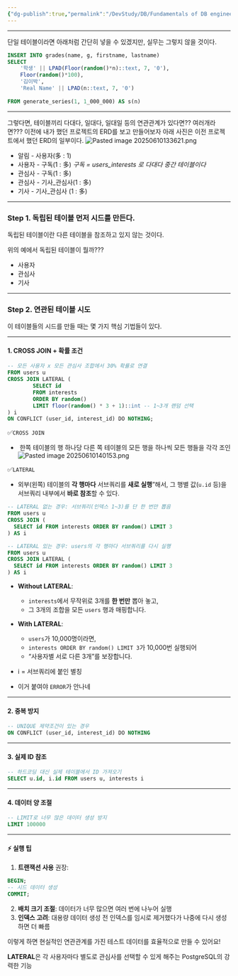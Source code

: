 ```yaml
---
{"dg-publish":true,"permalink":"/DevStudy/DB/Fundamentals of DB engineering/연관된 6개 테이블 - seed 만들어보기/","noteIcon":"","created":"2025-06-12T13:06:38.479+09:00","updated":"2025-07-13T21:41:54.202+09:00"}
---
```



---
단일 테이블이라면 아래처럼 간단히 넣을 수 있겠지만, 실무는 그렇지 않을 것이다.
```SQL
INSERT INTO grades(name, g, firstname, lastname)
SELECT 
    '학생' || LPAD(Floor(random()*n)::text, 7, '0'),
    Floor(random()*100),
    '김이박',
    'Real Name' || LPAD(n::text, 7, '0')
    
FROM generate_series(1, 1_000_000) AS s(n)
```

---
그렇다면, 테이블끼리 다대다, 일대다, 일대일 등의 연관관계가 있다면?? 여러개라면??? 
이전에 내가 했던 프로젝트의 ERD를 보고 만들어보자 
아래 사진은 이전 프로젝트에서 했던 ERD의 일부이다.
![Pasted image 20250610133621.png](/img/user/supporter/image/Pasted%20image%2020250610133621.png)
- 알림 - 사용자(多 : 1)
- 사용자 - 구독(1 : 多)  *구독 = users_interests 로 다대다 중간 테이블이다*
- 관심사 - 구독(1 : 多)
- 관심사 - 기사_관심사(1 : 多)
- 기사 - 기사_관심사 (1 : 多)


---
### Step 1. 독립된 테이블 먼저 시드를 만든다.

독립된 테이블이란 다른 테이블을 참조하고 있지 않는 것이다.

위의 예에서 독립된 테이블이 뭘까???
- 사용자
- 관심사
- 기사 


---
### Step 2. 연관된 테이블 시도 

이 테이블들의 시드를 만들 때는 몇 가지 핵심 기법들이 있다.

---
#### 1. CROSS JOIN + 확률 조건

```sql
-- 모든 사용자 x 모든 관심사 조합에서 30% 확률로 연결
FROM users u 
CROSS JOIN LATERAL (
		SELECT id 
		FROM interests 
		ORDER BY random() 
		LIMIT floor(random() * 3 + 1)::int -- 1~3개 랜덤 선택 
) i
ON CONFLICT (user_id, interest_id) DO NOTHING;
```

✅`CROSS JOIN`
-  한쪽 테이블의 행 하나당 다른 쪽 테이블의 모든 행을 하나씩 모든 행들을 각각 조인
	![Pasted image 20250610140153.png](/img/user/supporter/image/Pasted%20image%2020250610140153.png)

✅`LATERAL`
- 외부(왼쪽) 테이블의 **각 행마다** 서브쿼리를 **새로 실행**”해서, 그 행별 값(`u.id` 등)을 서브쿼리 내부에서 **바로 참조**할 수 있다.
```SQL
-- LATERAL 없는 경우: 서브쿼리(인덱스 1~3)를 단 한 번만 뽑음
FROM users u
CROSS JOIN (
  SELECT id FROM interests ORDER BY random() LIMIT 3
) AS i

-- LATERAL 있는 경우: users의 각 행마다 서브쿼리를 다시 실행
FROM users u
CROSS JOIN LATERAL (
  SELECT id FROM interests ORDER BY random() LIMIT 3
) AS i
```
- **Without LATERAL**:
    - `interests`에서 무작위로 3개를 **한 번만** 뽑아 놓고,
    - 그 3개의 조합을 모든 `users` 행과 매핑합니다.
        
- **With LATERAL**:
    - `users`가 10,000명이라면,
    - `interests ORDER BY random() LIMIT 3`가 10,000번 실행되어
    - “사용자별 서로 다른 3개”를 보장합니다.

- i = 서브쿼리에 붙인 별칭 
- 이거 붙여야 `ERROR`가 안나네 

---
#### 2. 중복 방지
```sql
-- UNIQUE 제약조건이 있는 경우
ON CONFLICT (user_id, interest_id) DO NOTHING
```

---
#### 3. 실제 ID 참조

```sql
-- 하드코딩 대신 실제 테이블에서 ID 가져오기
SELECT u.id, i.id FROM users u, interests i
```

---
#### 4. 데이터 양 조절

```sql
-- LIMIT로 너무 많은 데이터 생성 방지
LIMIT 100000
```

---
#### ⚡ 실행 팁
1. **트랜잭션 사용** 권장:
```sql
BEGIN;
-- 시드 데이터 생성
COMMIT;
```
2. **배치 크기 조절**: 데이터가 너무 많으면 여러 번에 나누어 실행
3. **인덱스 고려**: 대용량 데이터 생성 전 인덱스를 임시로 제거했다가 나중에 다시 생성하면 더 빠름

이렇게 하면 현실적인 연관관계를 가진 테스트 데이터를 효율적으로 만들 수 있어요!




**LATERAL**은 각 사용자마다 별도로 관심사를 선택할 수 있게 해주는 PostgreSQL의 강력한 기능